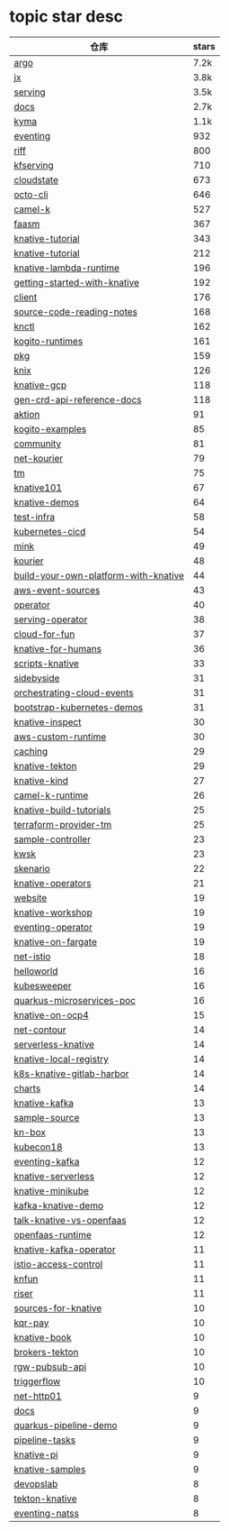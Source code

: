 # topic star desc 




|  仓库   | stars  | 
|-----|-------| 
|[argo](https://github.com/argoproj/argo.git)|7.2k|
|[jx](https://github.com/jenkins-x/jx.git)|3.8k|
|[serving](https://github.com/knative/serving.git)|3.5k|
|[docs](https://github.com/knative/docs.git)|2.7k|
|[kyma](https://github.com/kyma-project/kyma.git)|1.1k|
|[eventing](https://github.com/knative/eventing.git)|932|
|[riff](https://github.com/projectriff/riff.git)|800|
|[kfserving](https://github.com/kubeflow/kfserving.git)|710|
|[cloudstate](https://github.com/cloudstateio/cloudstate.git)|673|
|[octo-cli](https://github.com/octoproject/octo-cli.git)|646|
|[camel-k](https://github.com/apache/camel-k.git)|527|
|[faasm](https://github.com/faasm/faasm.git)|367|
|[knative-tutorial](https://github.com/meteatamel/knative-tutorial.git)|343|
|[knative-tutorial](https://github.com/redhat-developer-demos/knative-tutorial.git)|212|
|[knative-lambda-runtime](https://github.com/triggermesh/knative-lambda-runtime.git)|196|
|[getting-started-with-knative](https://github.com/servicemesher/getting-started-with-knative.git)|192|
|[client](https://github.com/knative/client.git)|176|
|[source-code-reading-notes](https://github.com/gosoon/source-code-reading-notes.git)|168|
|[knctl](https://github.com/cppforlife/knctl.git)|162|
|[kogito-runtimes](https://github.com/kiegroup/kogito-runtimes.git)|161|
|[pkg](https://github.com/knative/pkg.git)|159|
|[knix](https://github.com/knix-microfunctions/knix.git)|126|
|[knative-gcp](https://github.com/google/knative-gcp.git)|118|
|[gen-crd-api-reference-docs](https://github.com/ahmetb/gen-crd-api-reference-docs.git)|118|
|[aktion](https://github.com/triggermesh/aktion.git)|91|
|[kogito-examples](https://github.com/kiegroup/kogito-examples.git)|85|
|[community](https://github.com/knative/community.git)|81|
|[net-kourier](https://github.com/knative-sandbox/net-kourier.git)|79|
|[tm](https://github.com/triggermesh/tm.git)|75|
|[knative101](https://github.com/IBM/knative101.git)|67|
|[knative-demos](https://github.com/mchmarny/knative-demos.git)|64|
|[test-infra](https://github.com/knative/test-infra.git)|58|
|[kubernetes-cicd](https://github.com/castlemilk/kubernetes-cicd.git)|54|
|[mink](https://github.com/mattmoor/mink.git)|49|
|[kourier](https://github.com/3scale/kourier.git)|48|
|[build-your-own-platform-with-knative](https://github.com/toshi0607/build-your-own-platform-with-knative.git)|44|
|[aws-event-sources](https://github.com/triggermesh/aws-event-sources.git)|43|
|[operator](https://github.com/knative/operator.git)|40|
|[serving-operator](https://github.com/knative/serving-operator.git)|38|
|[cloud-for-fun](https://github.com/carnage-sh/cloud-for-fun.git)|37|
|[knative-for-humans](https://github.com/not-kennethreitz/knative-for-humans.git)|36|
|[scripts-knative](https://github.com/burrsutter/scripts-knative.git)|33|
|[sidebyside](https://github.com/burrsutter/sidebyside.git)|31|
|[orchestrating-cloud-events](https://github.com/salaboy/orchestrating-cloud-events.git)|31|
|[bootstrap-kubernetes-demos](https://github.com/starkandwayne/bootstrap-kubernetes-demos.git)|31|
|[knative-inspect](https://github.com/nimakaviani/knative-inspect.git)|30|
|[aws-custom-runtime](https://github.com/triggermesh/aws-custom-runtime.git)|30|
|[caching](https://github.com/knative/caching.git)|29|
|[knative-tekton](https://github.com/csantanapr/knative-tekton.git)|29|
|[knative-kind](https://github.com/csantanapr/knative-kind.git)|27|
|[camel-k-runtime](https://github.com/apache/camel-k-runtime.git)|26|
|[knative-build-tutorials](https://github.com/GoogleCloudPlatform/knative-build-tutorials.git)|25|
|[terraform-provider-tm](https://github.com/triggermesh/terraform-provider-tm.git)|25|
|[sample-controller](https://github.com/knative-sandbox/sample-controller.git)|23|
|[kwsk](https://github.com/projectodd/kwsk.git)|23|
|[skenario](https://github.com/pivotal/skenario.git)|22|
|[knative-operators](https://github.com/openshift-cloud-functions/knative-operators.git)|21|
|[website](https://github.com/knative/website.git)|19|
|[knative-workshop](https://github.com/evry-bergen/knative-workshop.git)|19|
|[eventing-operator](https://github.com/knative/eventing-operator.git)|19|
|[knative-on-fargate](https://github.com/mreferre/knative-on-fargate.git)|19|
|[net-istio](https://github.com/knative-sandbox/net-istio.git)|18|
|[helloworld](https://github.com/duglin/helloworld.git)|16|
|[kubesweeper](https://github.com/att-cloudnative-labs/kubesweeper.git)|16|
|[quarkus-microservices-poc](https://github.com/MossabTN/quarkus-microservices-poc.git)|16|
|[knative-on-ocp4](https://github.com/RedHatWorkshops/knative-on-ocp4.git)|15|
|[net-contour](https://github.com/knative-sandbox/net-contour.git)|14|
|[serverless-knative](https://github.com/serverless/serverless-knative.git)|14|
|[knative-local-registry](https://github.com/triggermesh/knative-local-registry.git)|14|
|[k8s-knative-gitlab-harbor](https://github.com/ruzickap/k8s-knative-gitlab-harbor.git)|14|
|[charts](https://github.com/triggermesh/charts.git)|14|
|[knative-kafka](https://github.com/burrsutter/knative-kafka.git)|13|
|[sample-source](https://github.com/knative-sandbox/sample-source.git)|13|
|[kn-box](https://github.com/matzew/kn-box.git)|13|
|[kubecon18](https://github.com/josephburnett/kubecon18.git)|13|
|[eventing-kafka](https://github.com/knative-sandbox/eventing-kafka.git)|12|
|[knative-serverless](https://github.com/IBM/knative-serverless.git)|12|
|[knative-minikube](https://github.com/csantanapr/knative-minikube.git)|12|
|[kafka-knative-demo](https://github.com/gunnarmorling/kafka-knative-demo.git)|12|
|[talk-knative-vs-openfaas](https://github.com/carsonoid/talk-knative-vs-openfaas.git)|12|
|[openfaas-runtime](https://github.com/triggermesh/openfaas-runtime.git)|12|
|[knative-kafka-operator](https://github.com/openshift-knative/knative-kafka-operator.git)|11|
|[istio-access-control](https://github.com/solsson/istio-access-control.git)|11|
|[knfun](https://github.com/maximilien/knfun.git)|11|
|[riser](https://github.com/riser-platform/riser.git)|11|
|[sources-for-knative](https://github.com/vmware-tanzu/sources-for-knative.git)|10|
|[kqr-pay](https://github.com/markito/kqr-pay.git)|10|
|[knative-book](https://github.com/knative-sample/knative-book.git)|10|
|[brokers-tekton](https://github.com/iancoffey/brokers-tekton.git)|10|
|[rgw-pubsub-api](https://github.com/ceph/rgw-pubsub-api.git)|10|
|[triggerflow](https://github.com/triggerflow/triggerflow.git)|10|
|[net-http01](https://github.com/knative-sandbox/net-http01.git)|9|
|[docs](https://github.com/openshift-knative/docs.git)|9|
|[quarkus-pipeline-demo](https://github.com/redhat-developer-demos/quarkus-pipeline-demo.git)|9|
|[pipeline-tasks](https://github.com/triggermesh/pipeline-tasks.git)|9|
|[knative-pi](https://github.com/csantanapr/knative-pi.git)|9|
|[knative-samples](https://github.com/akashrv/knative-samples.git)|9|
|[devopslab](https://github.com/daisy-ycguo/devopslab.git)|8|
|[tekton-knative](https://github.com/knative-sample/tekton-knative.git)|8|
|[eventing-natss](https://github.com/knative-sandbox/eventing-natss.git)|8|
